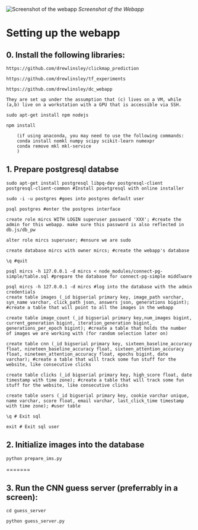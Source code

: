 ![Screenshot of the webapp](https://github.com/serre-lab/click_draw/blob/main/clickdraw.png)
*Screenshot of the Webapp*

# Setting up the webapp

## 0. Install the following libraries:
	https://github.com/drewlinsley/clickmap_prediction
	
	https://github.com/drewlinsley/tf_experiments
	
	https://github.com/drewlinsley/dc_webapp
	
	They are set up under the assumption that (c) lives on a VM, while (a,b) live on a workstation with a GPU that is accessible via SSH.
	
	sudo apt-get install npm nodejs
	
	npm install
	
        (if using anaconda, you may need to use the following commands:
        conda install nomkl numpy scipy scikit-learn numexpr
        conda remove mkl mkl-service
        )


## 1. Prepare postgresql databse
	sudo apt-get install postgresql libpq-dev postgresql-client postgresql-client-common #Install posetgresql with online installer
	
	sudo -i -u postgres #goes into postgres default user
	
	psql postgres #enter the postgres interface
	
	create role mircs WITH LOGIN superuser password 'XXX'; #create the admin for this webapp. make sure this password is also reflected in db.js/db_pw
	
	alter role mircs superuser; #ensure we are sudo
	
	create database mircs with owner mircs; #create the webapp's database
	
	\q #quit
	
	psql mircs -h 127.0.0.1 -d mircs < node_modules/connect-pg-simple/table.sql #prepare the database for connect-pg-simple middlware
	
	psql mircs -h 127.0.0.1 -d mircs #log into the database with the admin credentials
	create table images (_id bigserial primary key, image_path varchar, syn_name varchar, click_path json, answers json, generations bigint); #create a table that will point to all the images in the webapp
	
	create table image_count (_id bigserial primary key,num_images bigint, current_generation bigint, iteration_generation bigint, generations_per_epoch bigint); #create a table that holds the number of images we are working with (for random selection later on)
	
	create table cnn (_id bigserial primary key, sixteen_baseline_accuracy float, nineteen_baseline_accuracy float, sixteen_attention_accuracy float, nineteen_attention_accuracy float, epochs bigint, date varchar); #create a table that will track some fun stuff for the website, like consecutive clicks
	
	create table clicks (_id bigserial primary key, high_score float, date timestamp with time zone); #create a table that will track some fun stuff for the website, like consecutive clicks
	
	create table users (_id bigserial primary key, cookie varchar unique, name varchar, score float, email varchar, last_click_time timestamp with time zone); #user table
	
	\q # Exit sql
	
	exit # Exit sql user

## 2. Initialize images into the database

	python prepare_ims.py

=======
## 3. Run the CNN guess server (preferrably in a screen):

	cd guess_server
	
	python guess_server.py
